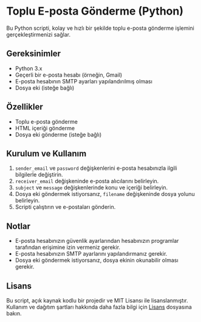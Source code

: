 # Toplu E-posta Gönderme (Python)

Bu Python scripti, kolay ve hızlı bir şekilde toplu e-posta gönderme işlemini gerçekleştirmenizi sağlar.

## Gereksinimler

- Python 3.x
- Geçerli bir e-posta hesabı (örneğin, Gmail)
- E-posta hesabının SMTP ayarları yapılandırılmış olması
- Dosya eki (isteğe bağlı)

## Özellikler

- Toplu e-posta gönderme
- HTML içeriği gönderme
- Dosya eki gönderme (isteğe bağlı)

## Kurulum ve Kullanım

1. `sender_email` ve `password` değişkenlerini e-posta hesabınızla ilgili bilgilerle değiştirin.
2. `receiver_email` değişkeninde e-posta alıcılarını belirleyin.
3. `subject` ve `message` değişkenlerinde konu ve içeriği belirleyin.
4. Dosya eki göndermek istiyorsanız, `filename` değişkeninde dosya yolunu belirleyin.
5. Scripti çalıştırın ve e-postaları gönderin.

## Notlar

- E-posta hesabınızın güvenlik ayarlarından hesabınızın programlar tarafından erişimine izin vermeniz gerekir.
- E-posta hesabınızın SMTP ayarlarını yapılandırmanız gerekir.
- Dosya eki göndermek istiyorsanız, dosya ekinin okunabilir olması gerekir.

## Lisans

Bu script, açık kaynak kodlu bir projedir ve MIT Lisansı ile lisanslanmıştır. Kullanım ve dağıtım şartları hakkında daha fazla bilgi için [Lisans](LICENSE) dosyasına bakın.
